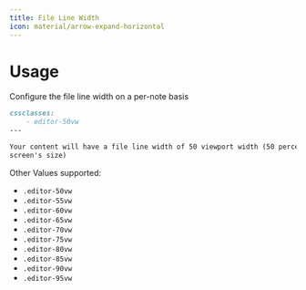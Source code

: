```yaml
---
title: File Line Width
icon: material/arrow-expand-horizontal
---
```


# Usage

Configure the file line width on a per-note basis

```md
cssclasses:
    - editor-50vw
---

Your content will have a file line width of 50 viewport width (50 percent of your
screen's size)
```

Other Values supported:

- `.editor-50vw`
- `.editor-55vw`
- `.editor-60vw`
- `.editor-65vw`
- `.editor-70vw`
- `.editor-75vw`
- `.editor-80vw`
- `.editor-85vw`
- `.editor-90vw`
- `.editor-95vw`
